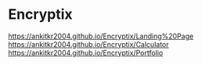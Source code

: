 # Encryptix
https://ankitkr2004.github.io/Encryptix/Landing%20Page
https://ankitkr2004.github.io/Encryptix/Calculator
https://ankitkr2004.github.io/Encryptix/Portfolio
